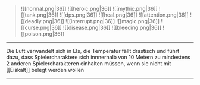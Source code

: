 > ![[normal.png|36]] ![[heroic.png|36]] ![[mythic.png|36]]
> ![[tank.png|36]] ![[dps.png|36]] ![[heal.png|36]]
> ![[attention.png|36]] ![[deadly.png|36]] ![[interrupt.png|36]]
> ![[magic.png|36]] ![[curse.png|36]] ![[disease.png|36]] ![[bleeding.png|36]] ![[poison.png|36]] 

***
Die Luft verwandelt sich in EIs, die Temperatur fällt drastisch und führt dazu, dass Spielercharaktere sich innnerhalb von 10 Metern zu mindestens 2 anderen Spielercharakteren einhalten müssen, wenn sie nicht mit [[Eiskalt]] belegt werden wollen


***
